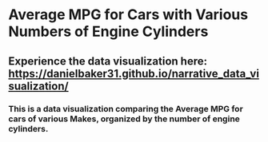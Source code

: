 # Average MPG for Cars with Various Numbers of Engine Cylinders
## Experience the data visualization here: https://danielbaker31.github.io/narrative_data_visualization/
### This is a data visualization comparing the Average MPG for cars of various Makes, organized by the number of engine cylinders. 
